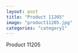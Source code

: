 ```yaml
---
layout: post
title: "Product 11205"
image: "product11205.jpg"
categories: "category1"
---
```

Product 11205
